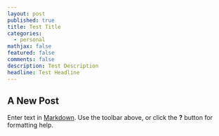 ```yaml
---
layout: post
published: true
title: Test Title
categories:
  - personal
mathjax: false
featured: false
comments: false
description: Test Description
headline: Test Headline
---
```

## A New Post

Enter text in [Markdown](http://daringfireball.net/projects/markdown/). Use the toolbar above, or click the **?** button for formatting help.

